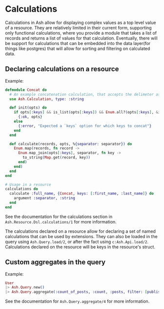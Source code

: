 # Calculations

Calculations in Ash allow for displaying complex values as a top level value of a resource.
They are relatively limited in their current form, supporting only functional calculations,
where you provide a module that takes a list of records and returns a list of values for that
calculation. Eventually, there will be support for calculations that can be embedded into the
data layer(for things like postgres) that will allow for sorting and filtering on calculated
data.

## Declaring calculations on a resource

Example:

```elixir
defmodule Concat do
  # An example concatenation calculation, that accepts the delimeter as an argument, and the fields to concatenate as options
  use Ash.Calculation, type: :string

  def init(opts) do
    if opts[:keys] && is_list(opts[:keys]) && Enum.all?(opts[:keys], &is_atom/1) do
      {:ok, opts}
    else
      {:error, "Expected a `keys` option for which keys to concat"}
    end
  end

  def calculate(records, opts, %{separator: separator}) do
    Enum.map(records, fn record ->
      Enum.map_join(opts[:keys], separator, fn key ->
        to_string(Map.get(record, key))
      end)
    end)
  end
end

# Usage in a resource
calculations do
  calculate :full_name, {Concat, keys: [:first_name, :last_name]} do
    argument :separator, :string
  end
end
```

See the documentation for the calculations section in `Ash.Resource.Dsl.calculations/1` for more information.

The calculations declared on a resource allow for declaring a set of named calculations that can be used by extensions.
They can also be loaded in the query using `Ash.Query.load/2`, or after the fact using `c:Ash.Api.load/2`. Calculations declared on the resource will be keys in the resource's struct.

## Custom aggregates in the query

Example:

```elixir
User
|> Ash.Query.new()
|> Ash.Query.aggregate(:count_of_posts, :count, :posts, filter: [published: true])
```

See the documentation for `Ash.Query.aggregate/4` for more information.

